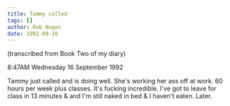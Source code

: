 ```yaml
---
title: Tammy called
tags: []
author: Rob Nugen
date: 1992-09-16
---
```


<p class=note>(transcribed from Book Two of my diary)

<p class=date>8:47AM Wednesday 16 September 1992</p>

<p>Tammy just called and is doing well.  She's working her ass off at work.  60 hours per week plus classes.  It's fucking incredible.  I've got to
leave for class in 13 minutes &amp; and I'm still naked in bed &amp; I haven't eaten.  Later.</p>

